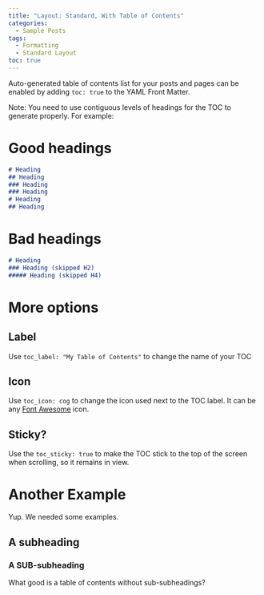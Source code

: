 ```yaml
---
title: "Layout: Standard, With Table of Contents"
categories:
  - Sample Posts
tags:
  - Formatting
  - Standard Layout
toc: true
---
```


Auto-generated table of contents list for your posts and pages can be enabled by adding `toc: true` to the YAML Front
Matter.

Note: You need to use contiguous levels of headings for the TOC to generate properly. For example:

# Good headings

```md
# Heading
## Heading
### Heading
### Heading
# Heading
## Heading
```

# Bad headings

```md
# Heading
### Heading (skipped H2)
##### Heading (skipped H4)
```

# More options

## Label

Use `toc_label: "My Table of Contents"` to change the name of your TOC

## Icon

Use `toc_icon: cog` to change the icon used next to the TOC label. It can be any
[Font Awesome](https://fontawesome.com/v5/search?s=solid&m=free) icon.

## Sticky?

Use the `toc_sticky: true` to make the TOC stick to the top of the screen when scrolling, so it remains in view.

# Another Example

Yup. We needed some examples.

## A subheading
### A SUB-subheading
What good is a table of contents without sub-subheadings?
